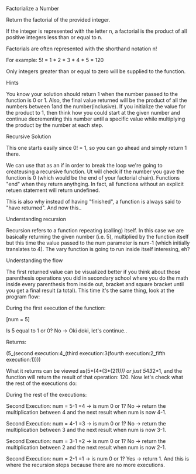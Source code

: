 Factorialize a Number

Return the factorial of the provided integer.

If the integer is represented with the letter n, a factorial is the product of all positive integers less than or equal to n.

Factorials are often represented with the shorthand notation n!

For example: 5! = 1 * 2 * 3 * 4 * 5 = 120

Only integers greater than or equal to zero will be supplied to the function.

Hints

You know your solution should return 1 when the number passed to the function is 0 or 1. Also, the final value returned will be the product of all the numbers between 1and the number(inclusive). If you initialize the value for the product to 1, then think how you could start at the given number and continue decrementing this number until a specific value while multiplying the product by the number at each step.

Recursive Solution

This one starts easily since 0! = 1, so you can go ahead and simply return 1 there.

We can use that as an if in order to break the loop we're going to createusing a recursive function. Ut will check if the number you gave the function is 0 (which would be the end of your factorial chain). Functions "end" when they return anythging. In fact, all functions without an explicit retuen statement will return undefined.

This is also why instead of having "finished", a function is always said to "have returned". And now this..

Understanding recursion

Recursion refers to a function repeating (calling) itself. In this case we are basically returning the given number (i.e. 5), multiplied by the function itself but this time the value passed to the num parameter is num-1 (which initially translates to 4). The vary function is going to run inside itself interesing, eh?

Understanding the flow

The first returned value can be visualized better if you think about those parenthesis operations you did in secondary school where you do the math inside every parenthesis from inside out, bracket and square bracket until you get a final result (a total). This time it's the same thing, look at the program flow:

During the first execution of the function:

[num = 5]

Is 5 equal to 1 or 0? No -> Oki doki, let's continue..

Returns:

(5_(second execution:4_(third execution:3(fourth execution:2_fifth execution:1))))

What it returns can be viewed as(5*(4*(3*(2*1)))) or just 5*4*3*2*1, and the function will return the result of that operation: 120. Now let's check what the rest of the executions do:

During the rest of the executions:

Second Execution: num = 5-1 =4 -> is num 0 or 1? No -> return the multiplication between 4 and the next result when num is now 4-1.

Second Execution: num = 4-1 =3 -> is num 0 or 1? No -> return the multiplication between 3 and the next result when num is now 3-1.

Second Execution: num = 3-1 =2 -> is num 0 or 1? No -> return the multiplication between 2 and the next result when num is now 2-1.

Second Execution: num = 2-1 =1 -> is num 0 or 1? Yes -> return 1. And this is where the recursion stops because there are no more executions.